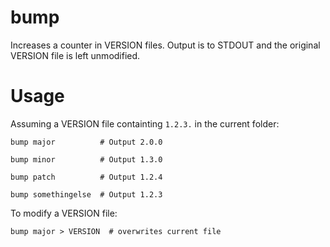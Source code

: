 # bump

Increases a counter in VERSION files. Output is to STDOUT and the original VERSION file is left unmodified.

# Usage

Assuming a VERSION file containting `1.2.3.` in the current folder:

    bump major          # Output 2.0.0

    bump minor          # Output 1.3.0

    bump patch          # Output 1.2.4

    bump somethingelse  # Output 1.2.3

To modify a VERSION file:

    bump major > VERSION  # overwrites current file
